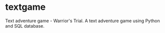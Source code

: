 # textgame
Text adventure game - Warrior's Trial.
A text adventure game using Python and SQL database.
